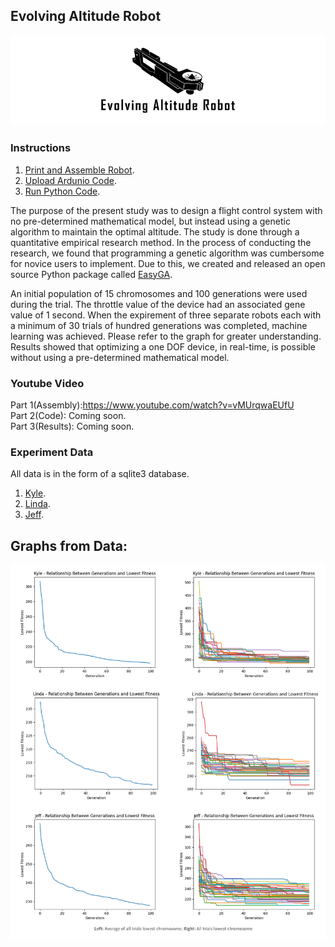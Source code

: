 ## Evolving Altitude Robot
<img src="https://github.com/danielwilczak101/Evolving-altitude-robot/blob/media/images/banner_logo.jpg">

### Instructions
1. [Print and Assemble Robot](https://github.com/danielwilczak101/Evolving-altitude-robot/tree/main/3d_print_assembly). 
2. [Upload Ardunio Code](https://github.com/danielwilczak101/Evolving-altitude-robot/blob/main/arduino/arduino.ino). 
3. [Run Python Code](https://github.com/danielwilczak101/Evolving-altitude-robot/tree/main/python). 

The purpose of the present study was to design a flight control system with no pre-determined mathematical model, but instead using a genetic algorithm to maintain the optimal altitude. The study is done through a quantitative empirical research method. In the process of conducting the research, we found that programming a genetic algorithm was cumbersome for novice users to implement. Due to this, we created and released an open source Python package called [EasyGA](https://github.com/danielwilczak101/EasyGA/wiki).

An initial population of 15 chromosomes and 100 generations were used during the trial. The throttle value of the device had an associated gene value of 1 second. When the expirement of three separate robots each with a minimum of 30 trials of hundred generations was completed, machine learning was achieved. Please refer to the graph for greater understanding. Results showed that optimizing a one DOF device, in real-time, is possible without using a pre-determined mathematical model. 

### Youtube Video
Part 1(Assembly):https://www.youtube.com/watch?v=vMUrqwaEUfU  
Part 2(Code): Coming soon.  
Part 3(Results): Coming soon.  

### Experiment Data
All data is in the form of a sqlite3 database. 
1. [Kyle](https://github.com/danielwilczak101/Evolving-altitude-robot/tree/main/data). 
2. [Linda](https://github.com/danielwilczak101/Evolving-altitude-robot/tree/main/data). 
3. [Jeff](https://github.com/danielwilczak101/Evolving-altitude-robot/tree/main/data). 

## Graphs from Data:

<img width="900px"  src="https://github.com/danielwilczak101/Evolving-altitude-robot/blob/media/images/all_data.png">
   

